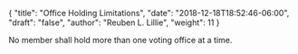 {
	"title": "Office Holding Limitations",
	"date": "2018-12-18T18:52:46-06:00",
	"draft": "false",
	"author": "Reuben L. Lillie",
	"weight": 11
}

No member shall hold more than one voting office at a time.
